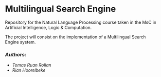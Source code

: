 # Multilingual Search Engine

Repository for the Natural Language Processing course taken in the MsC in Artificial Intelligence, Logic & Computation.

The project will consist on the implementation of a Multilingual Search Engine system.

### *Authors:*

- *Tomas Ruan Rollan*
- *Rian Hoorelbeke*
